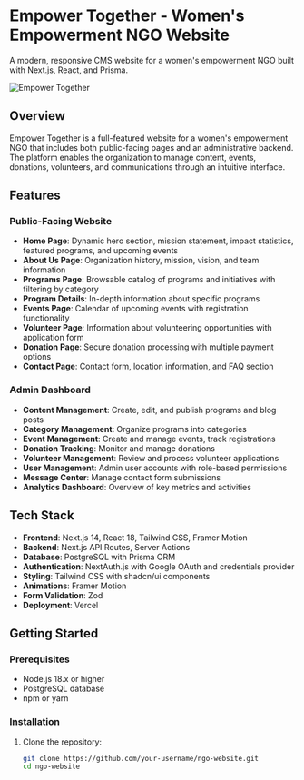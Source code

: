 # Empower Together - Women's Empowerment NGO Website

A modern, responsive CMS website for a women's empowerment NGO built with Next.js, React, and Prisma.

![Empower Together](https://placeholder.svg?height=400&width=800&text=Empower+Together)

## Overview

Empower Together is a full-featured website for a women's empowerment NGO that includes both public-facing pages and an administrative backend. The platform enables the organization to manage content, events, donations, volunteers, and communications through an intuitive interface.

## Features

### Public-Facing Website
- **Home Page**: Dynamic hero section, mission statement, impact statistics, featured programs, and upcoming events
- **About Us Page**: Organization history, mission, vision, and team information
- **Programs Page**: Browsable catalog of programs and initiatives with filtering by category
- **Program Details**: In-depth information about specific programs
- **Events Page**: Calendar of upcoming events with registration functionality
- **Volunteer Page**: Information about volunteering opportunities with application form
- **Donation Page**: Secure donation processing with multiple payment options
- **Contact Page**: Contact form, location information, and FAQ section

### Admin Dashboard
- **Content Management**: Create, edit, and publish programs and blog posts
- **Category Management**: Organize programs into categories
- **Event Management**: Create and manage events, track registrations
- **Donation Tracking**: Monitor and manage donations
- **Volunteer Management**: Review and process volunteer applications
- **User Management**: Admin user accounts with role-based permissions
- **Message Center**: Manage contact form submissions
- **Analytics Dashboard**: Overview of key metrics and activities

## Tech Stack

- **Frontend**: Next.js 14, React 18, Tailwind CSS, Framer Motion
- **Backend**: Next.js API Routes, Server Actions
- **Database**: PostgreSQL with Prisma ORM
- **Authentication**: NextAuth.js with Google OAuth and credentials provider
- **Styling**: Tailwind CSS with shadcn/ui components
- **Animations**: Framer Motion
- **Form Validation**: Zod
- **Deployment**: Vercel

## Getting Started

### Prerequisites

- Node.js 18.x or higher
- PostgreSQL database
- npm or yarn

### Installation

1. Clone the repository:
   ```bash
   git clone https://github.com/your-username/ngo-website.git
   cd ngo-website
